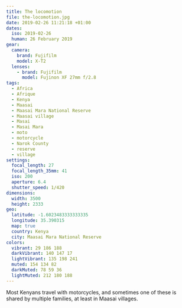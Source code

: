 ```yaml
---
title: The locomotion
file: the-locomotion.jpg
date: 2019-02-26 11:21:18 +01:00
dates:
  iso: 2019-02-26
  human: 26 February 2019
gear:
  camera:
    brand: Fujifilm
    model: X-T2
  lenses:
    - brand: Fujifilm
      model: Fujinon XF 27mm f/2.8
tags:
  - Africa
  - Afrique
  - Kenya
  - Maasai
  - Maasai Mara National Reserve
  - Maasai village
  - Masai
  - Masai Mara
  - moto
  - motorcycle
  - Narok County
  - reserve
  - village
settings:
  focal_length: 27
  focal_length_35mm: 41
  iso: 200
  aperture: 6.4
  shutter_speed: 1/420
dimensions:
  width: 3500
  height: 2333
geo:
  latitude: -1.6023483333333335
  longitude: 35.390315
  map: true
  country: Kenya
  city: Maasai Mara National Reserve
colors:
  vibrant: 29 186 188
  darkVibrant: 140 147 17
  lightVibrant: 135 198 241
  muted: 154 134 82
  darkMuted: 78 59 36
  lightMuted: 212 180 188
---
```


Most Kenyans travel with motorcycles, and sometimes one of these is shared by multiple families, at least in Maasai villages.
